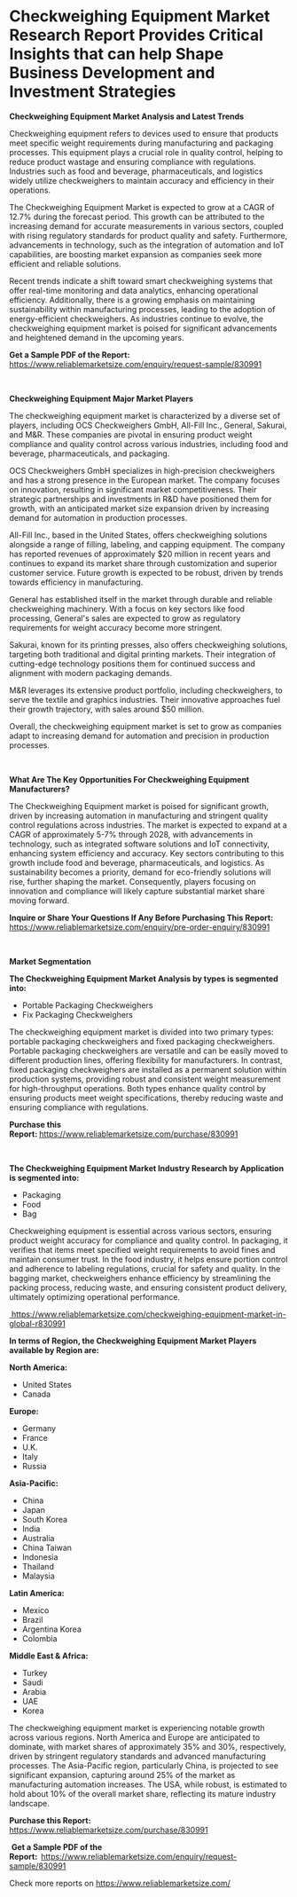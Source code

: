 <p><h1>Checkweighing Equipment Market Research Report Provides Critical Insights that can help Shape Business Development and Investment Strategies</h1></p><p><strong>Checkweighing Equipment Market Analysis and Latest Trends</strong></p>
<p><p>Checkweighing equipment refers to devices used to ensure that products meet specific weight requirements during manufacturing and packaging processes. This equipment plays a crucial role in quality control, helping to reduce product wastage and ensuring compliance with regulations. Industries such as food and beverage, pharmaceuticals, and logistics widely utilize checkweighers to maintain accuracy and efficiency in their operations.</p><p>The Checkweighing Equipment Market is expected to grow at a CAGR of 12.7% during the forecast period. This growth can be attributed to the increasing demand for accurate measurements in various sectors, coupled with rising regulatory standards for product quality and safety. Furthermore, advancements in technology, such as the integration of automation and IoT capabilities, are boosting market expansion as companies seek more efficient and reliable solutions.</p><p>Recent trends indicate a shift toward smart checkweighing systems that offer real-time monitoring and data analytics, enhancing operational efficiency. Additionally, there is a growing emphasis on maintaining sustainability within manufacturing processes, leading to the adoption of energy-efficient checkweighers. As industries continue to evolve, the checkweighing equipment market is poised for significant advancements and heightened demand in the upcoming years.</p></p>
<p><strong>Get a Sample PDF of the Report:&nbsp;</strong> <a href="https://www.reliablemarketsize.com/enquiry/request-sample/830991?utm_campaign=2625&utm_medium=2&utm_source=Github&utm_content=ia&utm_term=25032025&utm_id=checkweighing-equipment">https://www.reliablemarketsize.com/enquiry/request-sample/830991</a></p>
<p>&nbsp;</p>
<p><strong>Checkweighing Equipment Major Market Players</strong></p>
<p><p>The checkweighing equipment market is characterized by a diverse set of players, including OCS Checkweighers GmbH, All-Fill Inc., General, Sakurai, and M&R. These companies are pivotal in ensuring product weight compliance and quality control across various industries, including food and beverage, pharmaceuticals, and packaging.</p><p>OCS Checkweighers GmbH specializes in high-precision checkweighers and has a strong presence in the European market. The company focuses on innovation, resulting in significant market competitiveness. Their strategic partnerships and investments in R&D have positioned them for growth, with an anticipated market size expansion driven by increasing demand for automation in production processes.</p><p>All-Fill Inc., based in the United States, offers checkweighing solutions alongside a range of filling, labeling, and capping equipment. The company has reported revenues of approximately $20 million in recent years and continues to expand its market share through customization and superior customer service. Future growth is expected to be robust, driven by trends towards efficiency in manufacturing.</p><p>General has established itself in the market through durable and reliable checkweighing machinery. With a focus on key sectors like food processing, General's sales are expected to grow as regulatory requirements for weight accuracy become more stringent.</p><p>Sakurai, known for its printing presses, also offers checkweighing solutions, targeting both traditional and digital printing markets. Their integration of cutting-edge technology positions them for continued success and alignment with modern packaging demands.</p><p>M&R leverages its extensive product portfolio, including checkweighers, to serve the textile and graphics industries. Their innovative approaches fuel their growth trajectory, with sales around $50 million.</p><p>Overall, the checkweighing equipment market is set to grow as companies adapt to increasing demand for automation and precision in production processes.</p></p>
<p>&nbsp;</p>
<p><strong>What Are The Key Opportunities For Checkweighing Equipment Manufacturers?</strong></p>
<p><p>The Checkweighing Equipment market is poised for significant growth, driven by increasing automation in manufacturing and stringent quality control regulations across industries. The market is expected to expand at a CAGR of approximately 5-7% through 2028, with advancements in technology, such as integrated software solutions and IoT connectivity, enhancing system efficiency and accuracy. Key sectors contributing to this growth include food and beverage, pharmaceuticals, and logistics. As sustainability becomes a priority, demand for eco-friendly solutions will rise, further shaping the market. Consequently, players focusing on innovation and compliance will likely capture substantial market share moving forward.</p></p>
<p><strong>Inquire or Share Your Questions If Any Before Purchasing This Report:</strong> <a href="https://www.reliablemarketsize.com/enquiry/pre-order-enquiry/830991?utm_campaign=2625&utm_medium=2&utm_source=Github&utm_content=ia&utm_term=25032025&utm_id=checkweighing-equipment">https://www.reliablemarketsize.com/enquiry/pre-order-enquiry/830991</a></p>
<p>&nbsp;</p>
<p><strong>Market Segmentation</strong></p>
<p><strong>The Checkweighing Equipment Market Analysis by types is segmented into:</strong></p>
<p><ul><li>Portable Packaging Checkweighers</li><li>Fix Packaging Checkweighers</li></ul></p>
<p><p>The checkweighing equipment market is divided into two primary types: portable packaging checkweighers and fixed packaging checkweighers. Portable packaging checkweighers are versatile and can be easily moved to different production lines, offering flexibility for manufacturers. In contrast, fixed packaging checkweighers are installed as a permanent solution within production systems, providing robust and consistent weight measurement for high-throughput operations. Both types enhance quality control by ensuring products meet weight specifications, thereby reducing waste and ensuring compliance with regulations.</p></p>
<p><strong>Purchase this Report:&nbsp;</strong><a href="https://www.reliablemarketsize.com/purchase/830991?utm_campaign=2625&utm_medium=2&utm_source=Github&utm_content=ia&utm_term=25032025&utm_id=checkweighing-equipment">https://www.reliablemarketsize.com/purchase/830991</a></p>
<p>&nbsp;</p>
<p><strong>The Checkweighing Equipment Market Industry Research by Application is segmented into:</strong></p>
<p><ul><li>Packaging</li><li>Food</li><li>Bag</li></ul></p>
<p><p>Checkweighing equipment is essential across various sectors, ensuring product weight accuracy for compliance and quality control. In packaging, it verifies that items meet specified weight requirements to avoid fines and maintain consumer trust. In the food industry, it helps ensure portion control and adherence to labeling regulations, crucial for safety and quality. In the bagging market, checkweighers enhance efficiency by streamlining the packing process, reducing waste, and ensuring consistent product delivery, ultimately optimizing operational performance.</p></p>
<p><a href="https://www.reliablemarketsize.com/checkweighing-equipment-market-in-global-r830991?utm_campaign=2625&utm_medium=2&utm_source=Github&utm_content=ia&utm_term=25032025&utm_id=checkweighing-equipment">&nbsp;https://www.reliablemarketsize.com/checkweighing-equipment-market-in-global-r830991</a></p>
<p><strong>In terms of Region, the Checkweighing Equipment Market Players available by Region are:</strong></p>
<p>
    <p> <strong> North America: </strong>
        <ul>
            <li>United States</li>
            <li>Canada</li>
        </ul>
        </p> 
    <p> <strong> Europe: </strong>
        <ul>
            <li>Germany</li>
            <li>France</li>
            <li>U.K.</li>
            <li>Italy</li>
            <li>Russia</li>
        </ul>
        </p> 
    <p> <strong> Asia-Pacific: </strong>
        <ul>
            <li>China</li>
            <li>Japan</li>
            <li>South Korea</li>
            <li>India</li>
            <li>Australia</li>
            <li>China Taiwan</li>
            <li>Indonesia</li>
            <li>Thailand</li>
            <li>Malaysia</li>
        </ul>
        </p> 
    <p> <strong> Latin America: </strong>
        <ul>
            <li>Mexico</li>
            <li>Brazil</li>
            <li>Argentina Korea</li>
            <li>Colombia</li>
        </ul>
        </p> 
    <p> <strong> Middle East & Africa: </strong>
        <ul>
            <li>Turkey</li>
            <li>Saudi</li>
            <li>Arabia</li>
            <li>UAE</li>
            <li>Korea</li>
        </ul>
    </p>
    </p>
<p><p>The checkweighing equipment market is experiencing notable growth across various regions. North America and Europe are anticipated to dominate, with market shares of approximately 35% and 30%, respectively, driven by stringent regulatory standards and advanced manufacturing processes. The Asia-Pacific region, particularly China, is projected to see significant expansion, capturing around 25% of the market as manufacturing automation increases. The USA, while robust, is estimated to hold about 10% of the overall market share, reflecting its mature industry landscape.</p></p>
<p><strong>Purchase this Report: </strong><a href="https://www.reliablemarketsize.com/purchase/830991?utm_campaign=2625&utm_medium=2&utm_source=Github&utm_content=ia&utm_term=25032025&utm_id=checkweighing-equipment">https://www.reliablemarketsize.com/purchase/830991</a></p>
<p>&nbsp;<strong>Get a Sample PDF of the Report:&nbsp;&nbsp;</strong><a href="https://www.reliablemarketsize.com/enquiry/request-sample/830991?utm_campaign=2625&utm_medium=2&utm_source=Github&utm_content=ia&utm_term=25032025&utm_id=checkweighing-equipment">https://www.reliablemarketsize.com/enquiry/request-sample/830991</a></p>
<p><strong></strong></p>
<p>Check more reports on <a href="https://www.reliablemarketsize.com/?utm_campaign=2625&utm_medium=2&utm_source=Github&utm_content=ia&utm_term=25032025&utm_id=checkweighing-equipment">https://www.reliablemarketsize.com/</a></p>